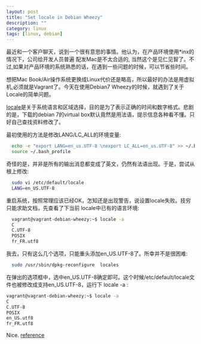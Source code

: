 ```yaml
---
layout: post
title: "Set locale in Debian Wheezy"
description: ""
category: linux
tags: [linux, debian]
---
```


最近和一个客户聊天，说到一个很有意思的事情。他认为，在产品环境使用*inx的情况下，公司给开发人员普遍
配发Mac是不太合适的, 当然这个是见仁见智了。不过,如果对产品环境的系统熟悉的话，在遇到一些问题的时候，可以节省些时间。

想把Mac Book/Air操作系统更换成Linux代价还是略高，所以最好的办法是用虚拟机,必须就是Vagrant了。今天在使用Debian7 Wheezy的时候，就遇到了关于Locale的简单问题。

[locale](http://gerardnico.com/wiki/application/locale)是关于系统语言和区域选择，目的是为了表示正确的时间和数字格式。悲剧的是，下载的debian 7的virtual box默认竟然是用法语，提示信息各种看不懂。只好自己查找资料修改了。

最初使用的方法是修改LANG/LC_ALL的环境变量:

```bash
  echo -e "export LANG=en_us.UTF-8 \nexport LC_ALL=en_us.UTF-8" >> ~/.bash_profile;   
  source ~/.bash_profile
```

奇怪的是，并非是所有的输出消息都变成了英文，仍然有法语出现。于是，尝试从根上修改:

```bash
  sudo vi /etc/default/locale
  LANG=en_US.UTF-8
```

重启系统，按照常理应该已经OK，怎知还是出现警告，说设置locale失败。技穷只能求助文档，先查看了下当前
locale中已有的语言环境:

```bash
  vagrant@vagrant-debian-wheezy:~$ locale -a
  C
  C.UTF-8
  POSIX
  fr_FR.utf8
```

我去，只有这么几个选项，只能重头添加en_US.UTF-8了。所幸并不是很困难:

```bash
  sudo /usr/sbin/dpkg-reconfigure  locales
```

在弹出的选项框中，选中en_US.UTF-8确定即可。这个时候/etc/default/locale文件也被修改成支持en_US.UTF-8，运行下 locale -a :

```bash
vagrant@vagrant-debian-wheezy:~$ locale -a
C
C.UTF-8
POSIX
en_US.utf8
fr_FR.utf8
```

Nice.
[reference](http://people.debian.org/~schultmc/locales.html )
